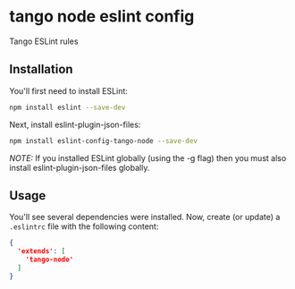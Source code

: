 # tango node eslint config

Tango ESLint rules

## Installation

You'll first need to install ESLint:

```bash
npm install eslint --save-dev
```

Next, install eslint-plugin-json-files:

```bash
npm install eslint-config-tango-node --save-dev
```

*NOTE:* If you installed ESLint globally (using the -g flag) then you must also install eslint-plugin-json-files globally.

## Usage

You'll see several dependencies were installed. Now, create (or update) a `.eslintrc` file with the following content:

```json
{
  'extends': [
    'tango-node'
  ]
}
```
